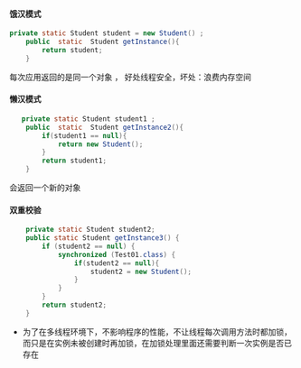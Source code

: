#### 饿汉模式

``` java
private static Student student = new Student() ;
    public  static  Student getInstance(){
        return student;
    }
```

 每次应用返回的是同一个对象 ， 好处线程安全，坏处：浪费内存空间

#### 懒汉模式

``` java
   private static Student student1 ;
    public  static  Student getInstance2(){
        if(student1 == null){
            return new Student();
        }
        return student1;
    }
```

会返回一个新的对象

#### 双重校验

```java
    private static Student student2;
    public static Student getInstance3() {
        if (student2 == null) {
            synchronized (Test01.class) {
                if(student2 == null){
                    student2 = new Student();
                }
            }
        }
        return student2;
    }
```

+ 为了在多线程环境下，不影响程序的性能，不让线程每次调用方法时都加锁，而只是在实例未被创建时再加锁，在加锁处理里面还需要判断一次实例是否已存在

  

  

